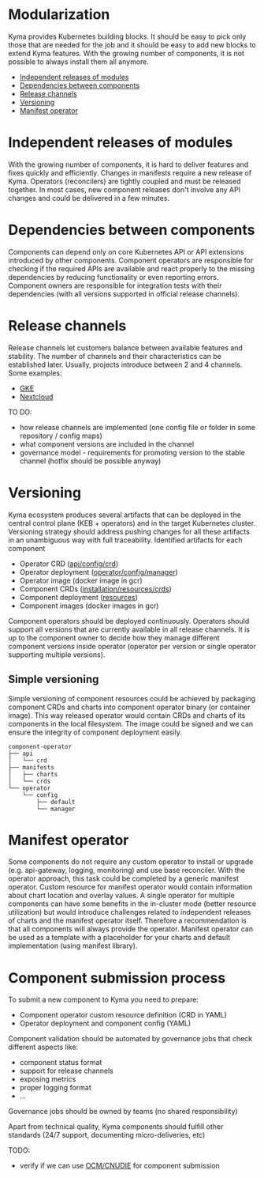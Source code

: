 # Modularization

Kyma provides Kubernetes building blocks. It should be easy to pick only those that are needed for the job and it should be easy to add new blocks to extend Kyma features. With the growing number of components, it is not possible to always install them all anymore. 

- [Independent releases of modules](#independent-releases-of-modules)
- [Dependencies between components](#dependencies-between-components)
- [Release channels](#release-channels)
- [Versioning](#versioning)
- [Manifest operator](#manifest-operator)

# Independent releases of modules
With the growing number of components, it is hard to deliver features and fixes quickly and efficiently. Changes in manifests require a new release of Kyma. Operators (reconcilers) are tightly coupled and must be released together. In most cases, new component releases don't involve any API changes and could be delivered in a few minutes. 


# Dependencies between components
Components can depend only on core Kubernetes API or API extensions introduced by other components. Component operators are responsible for checking if the required APIs are available and react properly to the missing dependencies by reducing functionality or even reporting errors. Component owners are responsible for integration tests with their dependencies (with all versions supported in official release channels).

# Release channels
Release channels let customers balance between available features and stability. The number of channels and their characteristics can be established later. Usually, projects introduce between 2 and 4 channels. Some examples:
- [GKE](https://cloud.google.com/kubernetes-engine/docs/concepts/release-channels)
- [Nextcloud](https://nextcloud.com/release-channels/)

TO DO:
- how release channels are implemented (one config file or folder in some repository / config maps)
- what component versions are included in the channel 
- governance model - requirements for promoting version to the stable channel (hotfix should be possible anyway)

# Versioning
Kyma ecosystem produces several artifacts that can be deployed in the central control plane (KEB + operators) and in the target Kubernetes cluster. Versioning strategy should address pushing changes for all these artifacts in an unambiguous way with full traceability. Identified artifacts for each component
- Operator CRD ([api/config/crd](https://github.com/kyma-project/manifest-operator/tree/main/api/config/crd))
- Operator deployment ([operator/config/manager](https://github.com/kyma-project/manifest-operator/blob/main/operator/config/manager/manager.yaml))
- Operator image (docker image in gcr)
- Component CRDs ([installation/resources/crds](https://github.com/kyma-project/kyma/tree/main/installation/resources/crds))
- Component deployment ([resources](https://github.com/kyma-project/kyma/tree/main/resources))
- Component images (docker images in gcr)

Component operators should be deployed continuously. Operators should support all versions that are currently available in all release channels. It is up to the component owner to decide how they manage different component versions inside operator (operator per version or single operator supporting multiple versions).

## Simple versioning

Simple versioning of component resources could be achieved by packaging component CRDs and charts into component operator binary (or container image). This way released operator would contain CRDs and charts of its components in the local filesystem. 
The image could be signed and we can ensure the integrity of component deployment easily. 
```
component-operator
├── api
│   └── crd
├── manifests
│   ├── charts
│   └── crds
└── operator
    └── config
        ├── default
        └── manager
```

# Manifest operator
Some components do not require any custom operator to install or upgrade (e.g. api-gateway, logging, monitoring) and use base reconciler. With the operator approach, this task could be completed by a generic manifest operator. Custom resource for manifest operator would contain information about chart location and overlay values. A single operator for multiple components can have some benefits in the in-cluster mode (better resource utilization) but would introduce challenges related to independent releases of charts and the manifest operator itself. Therefore a recommendation is that all components will always provide the operator. Manifest operator can be used as a template with a placeholder for your charts and default implementation (using manifest library).
# Component submission process
To submit a new component to Kyma you need to prepare:
- Component operator custom resource definition (CRD in YAML)
- Operator deployment and component config (YAML)

Component validation should be automated by governance jobs that check different aspects like:
- component status format 
- support for release channels
- exposing metrics
- proper logging format
- ...

Governance jobs should be owned by teams (no shared responsibility)

Apart from technical quality, Kyma components should fulfill other standards (24/7 support, documenting micro-deliveries, etc)

TODO:
- verify if we can use [OCM/CNUDIE](https://github.com/gardener/component-spec) for component submission